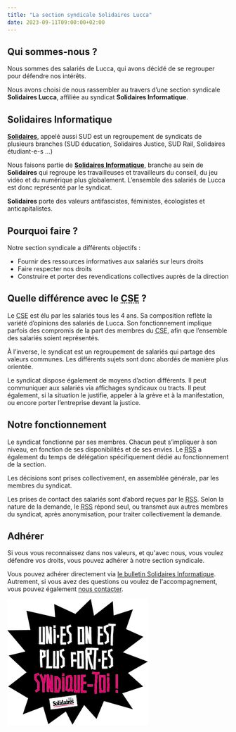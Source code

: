 ```yaml
---
title: "La section syndicale Solidaires Lucca"
date: 2023-09-11T09:00:00+02:00
---
```


## Qui sommes-nous ?

Nous sommes des salariés de Lucca, qui avons décidé de se regrouper pour défendre nos intérêts.

Nous avons choisi de nous rassembler au travers d’une section syndicale **Solidaires Lucca**, affiliée au syndicat **Solidaires Informatique**.

<!--more-->

## Solidaires Informatique

[**Solidaires**](https://solidaires.org/), appelé aussi SUD est un regroupement de syndicats de plusieurs branches (SUD éducation, Solidaires Justice, SUD Rail, Solidaires étudiant-e-s …)

Nous faisons partie de [**Solidaires Informatique**](https://solidairesinformatique.org/), branche au sein de **Solidaires** qui regroupe les travailleuses et travailleurs du conseil, du jeu vidéo et du numérique plus globalement. L’ensemble des salariés de Lucca est donc représenté par le syndicat.

**Solidaires** porte des valeurs antifascistes, féministes, écologistes et anticapitalistes.

## Pourquoi faire ?

Notre section syndicale a différents objectifs :
 - Fournir des ressources informatives aux salariés sur leurs droits
 - Faire respecter nos droits
 - Construire et porter des revendications collectives auprès de la direction

## Quelle différence avec le <abbr title="Comité Social et Économique">CSE</abbr> ?

Le <abbr title="Comité Social et Économique">CSE</abbr> est élu par les salariés tous les 4 ans. Sa composition reflète la variété d’opinions des salariés de Lucca. Son fonctionnement implique parfois des compromis de la part des membres du <abbr title="Comité Social et Économique">CSE</abbr>, afin que l’ensemble des salariés soient représentés.

À l’inverse, le syndicat est un regroupement de salariés qui partage des valeurs communes. Les différents sujets sont donc abordés de manière plus orientée.

Le syndicat dispose également de moyens d’action différents. Il peut communiquer aux salariés via affichages syndicaux ou tracts. Il peut également, si la situation le justifie, appeler à la grève et à la manifestation, ou encore porter l’entreprise devant la justice.

## Notre fonctionnement

Le syndicat fonctionne par ses membres. Chacun peut s’impliquer à son niveau, en fonction de ses disponibilités et de ses envies. Le <abbr title="Responsable de section syndicale">RSS</abbr> a également du temps de délégation spécifiquement dédié au fonctionnement de la section.

Les décisions sont prises collectivement, en assemblée générale, par les membres du syndicat.

Les prises de contact des salariés sont d’abord reçues par le <abbr title="Responsable de section syndicale">RSS</abbr>. Selon la nature de la demande, le <abbr title="Responsable de section syndicale">RSS</abbr> répond seul, ou transmet aux autres membres du syndicat, après anonymisation, pour traiter collectivement la demande.

## Adhérer

Si vous vous reconnaissez dans nos valeurs, et qu'avec nous, vous voulez défendre vos droits, vous pouvez adhérer à notre section syndicale.

Vous pouvez adhérer directement via [le bulletin Solidaires Informatique](https://solidairesinformatique.org/wp-content/uploads/2023/07/BulletinAdhesion.pdf). Autrement, si vous avez des questions ou voulez de l'accompagnement, vous pouvez également [nous contacter](/page/contact).

![Uni·es on est plus fort·es ! Syndique-toi !](/img/unies-on-est-plus-fortes.png)
